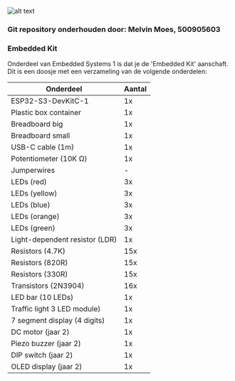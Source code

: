 ![alt text](../em1-moesmq/assets/pictures/em1_markdown_header.png)
### Git repository onderhouden door: Melvin Moes, 500905603
### Embedded Kit

Onderdeel van Embedded Systems 1 is dat je de 'Embedded Kit' aanschaft. Dit is een doosje met een verzameling van de volgende onderdelen:

|           Onderdeel            | Aantal |
|--------------------------------|--------|
| ESP32-S3-DevKitC-1             |   1x   |
| Plastic box container          |   1x   |
| Breadboard big                 |   1x   |
| Breadboard small               |   1x   |
| USB-C cable (1m)               |   1x   |
| Potentiometer (10K Ω)          |   1x   |
| Jumperwires                    |    -   |
| LEDs (red)                     |   3x   |
| LEDs (yellow)                  |   3x   |
| LEDs (blue)                    |   3x   |
| LEDs (orange)                  |   3x   |
| LEDs (green)                   |   3x   |
| Light-dependent resistor (LDR) |   1x   |
| Resistors (4.7K)               |  15x   |
| Resistors (820R)               |  15x   |
| Resistors (330R)               |  15x   |
| Transistors (2N3904)           |  16x   |
| LED bar (10 LEDs)              |   1x   |
| Traffic light 3 LED module)    |   1x   |
| 7 segment display (4 digits)   |   1x   |
| DC motor (jaar 2)              |   1x   |
| Piezo buzzer (jaar 2)          |   1x   |
| DIP switch   (jaar 2)          |   1x   |
| OLED display   (jaar 2)        |   1x   |